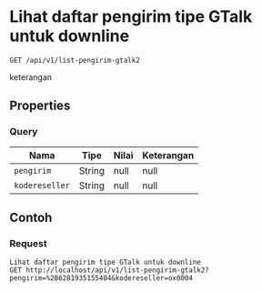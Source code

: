 # Lihat daftar pengirim tipe GTalk untuk downline
```http
GET /api/v1/list-pengirim-gtalk2
```
keterangan
## Properties
### Query
Nama | Tipe | Nilai | Keterangan
--- | --- | --- | ---
<code>pengirim</code> | String | null | null
<code>kodereseller</code> | String | null | null

## Contoh

### Request
```http
Lihat daftar pengirim tipe GTalk untuk downline
GET http://localhost/api/v1/list-pengirim-gtalk2?pengirim=%2B6281935155404&kodereseller=ox0004
```

